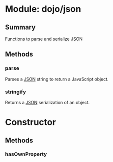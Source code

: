 # Module: dojo/json

## Summary

Functions to parse and serialize JSON
## Methods

### parse
Parses a [JSON](http://json.org) string to return a JavaScript object.

### stringify
Returns a [JSON](http://json.org) serialization of an object.

# Constructor

## Methods

### hasOwnProperty


